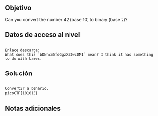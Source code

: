 ## Objetivo
Can you convert the number 42 (base 10) to binary (base 2)?
## Datos de acceso al nivel
```

Enlace descarga: 
What does this `bDNhcm5fdGgzX3IwcDM1` mean? I think it has something to do with bases.
```
## Solución

```bash

Convertir a binario.
picoCTF{101010}


```
## Notas adicionales
```bash

```